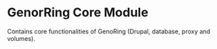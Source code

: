 GenorRing Core Module
=====================

Contains core functionalities of GenoRing (Drupal, database, proxy and volumes).
